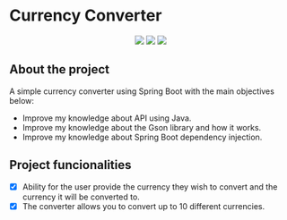 # Currency Converter

<p align=center>
  <img src="https://github.com/J0aoPaulo/currency-converter/assets/98539735/84066f49-0694-4fda-ac31-a6bda69b696d">
  <img src="https://github.com/J0aoPaulo/currency-converter/assets/98539735/84066f49-0694-4fda-ac31-a6bda69b696d">
  <img src="https://github.com/J0aoPaulo/currency-converter/assets/98539735/84066f49-0694-4fda-ac31-a6bda69b696d">
</p>

## About the project

A simple currency converter using Spring Boot with the main objectives below:
 - Improve my knowledge about API using Java.
 - Improve my knowledge about the Gson library and how it works.
 - Improve my knowledge about Spring Boot dependency injection.

## Project funcionalities

- [x] Ability for the user provide the currency they wish to convert and the currency it will be converted to.
- [x] The converter allows you to convert up to 10 different currencies. 

